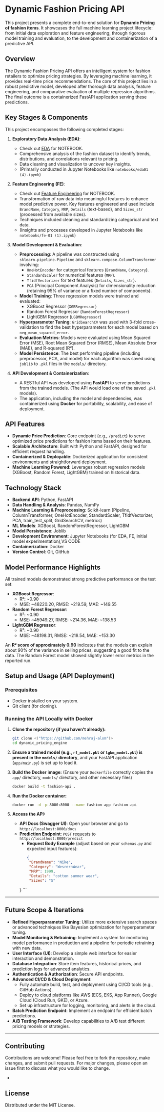 # Dynamic Fashion Pricing API 

This project presents a complete end-to-end solution for **Dynamic Pricing of fashion items**. It showcases the full machine learning project lifecycle: from initial data exploration and feature engineering, through rigorous model training and evaluation, to the development and containerization of a predictive API.

##  Overview

The Dynamic Fashion Pricing API offers an intelligent system for fashion retailers to optimize pricing strategies. By leveraging machine learning, it provides real-time price recommendations. The core of this project lies in a robust predictive model, developed after thorough data analysis, feature engineering, and comparative evaluation of multiple regression algorithms. The final outcome is a containerized FastAPI application serving these predictions.


## Key Stages & Components

This project encompasses the following completed stages:

1.  **Exploratory Data Analysis (EDA)**:
    * Check out [EDA](https://www.kaggle.com/code/mehrajalomtapadar/eda01) for NOTEBOOK.
    * Comprehensive analysis of the fashion dataset to identify trends, distributions, and correlations relevant to pricing.
    * Data cleaning and visualization to uncover key insights.
    * (Primarily conducted in Jupyter Notebooks like `notebooks/eda01 (4).ipynb`)

2.  **Feature Engineering (FE)**:
    * Check out [Feature Engineering](https://www.kaggle.com/code/mehrajalomtapadar/fe-01) for NOTEBOOK.
    * Transformation of raw data into meaningful features to enhance model predictive power. Key features engineered and used include `BrandName`, `Category`, `MRP`, `Details` (text-based), and `Sizes_str` (processed from available sizes).
    * Techniques included cleaning and standardizing categorical and text data.
    * (Insights and processes developed in Jupyter Notebooks like `notebooks/fe-01 (1).ipynb`)

3.  **Model Development & Evaluation**:
    * **Preprocessing**: A pipeline was constructed using `sklearn.pipeline.Pipeline` and `sklearn.compose.ColumnTransformer` involving:
        * `OneHotEncoder` for categorical features (`BrandName`, `Category`).
        * `StandardScaler` for numerical features (`MRP`).
        * `TfidfVectorizer` for text features (`Details`, `Sizes_str`).
        * `PCA` (Principal Component Analysis) for dimensionality reduction (retaining 95% of variance or a fixed number of components).
    * **Model Training**: Three regression models were trained and evaluated:
        * XGBoost Regressor (`XGBRegressor`)
        * Random Forest Regressor (`RandomForestRegressor`)
        * LightGBM Regressor (`LGBMRegressor`)
    * **Hyperparameter Tuning**: `GridSearchCV` was used with 3-fold cross-validation to find the best hyperparameters for each model based on `neg_mean_squared_error`.
    * **Evaluation Metrics**: Models were evaluated using Mean Squared Error (MSE), Root Mean Squared Error (RMSE), Mean Absolute Error (MAE), and R-squared (R²).
    * **Model Persistence**: The best performing pipeline (including preprocessor, PCA, and model) for each algorithm was saved using `joblib` to `.pkl` files in the `models/` directory.

4.  **API Development & Containerization**:
    * A RESTful API was developed using **FastAPI** to serve predictions from the trained models. (The API would load one of the saved `.pkl` models).
    * The application, including the model and dependencies, was containerized using **Docker** for portability, scalability, and ease of deployment.


## API Features

* **Dynamic Price Prediction**: Core endpoint (e.g., `/predict`) to serve optimized price predictions for fashion items based on their features.
* **Scalable Architecture**: Built with Python and FastAPI, designed for efficient request handling.
* **Containerized & Deployable**: Dockerized application for consistent environments and straightforward deployment.
* **Machine Learning Powered**: Leverages robust regression models (XGBoost, Random Forest, LightGBM) trained on historical data.


## Technology Stack

* **Backend API**: Python, FastAPI
* **Data Handling & Analysis**: Pandas, NumPy
* **Machine Learning & Preprocessing**: Scikit-learn (Pipeline, ColumnTransformer, OneHotEncoder, StandardScaler, TfidfVectorizer, PCA, train_test_split, GridSearchCV, metrics)
* **ML Models**: XGBoost, RandomForestRegressor, LightGBM
* **Model Persistence**: Joblib
* **Development Environment**: Jupyter Notebooks (for EDA, FE, initial model experimentation),VS CODE
* **Containerization**: Docker
* **Version Control**: Git, GitHub


##  Model Performance Highlights

All trained models demonstrated strong predictive performance on the test set:

* **XGBoost Regressor**:
    * R²: ~0.90
    * MSE: ~48220.20, RMSE: ~219.59, MAE: ~149.55
* **Random Forest Regressor**:
    * R²: ~0.90
    * MSE: ~45949.27, RMSE: ~214.36, MAE: ~138.53
* **LightGBM Regressor**:
    * R²: ~0.90
    * MSE: ~48198.31, RMSE: ~219.54, MAE: ~153.30

An **R² score of approximately 0.90** indicates that the models can explain about 90% of the variance in selling prices, suggesting a good fit to the data. The Random Forest model showed slightly lower error metrics in the reported run.


##  Setup and Usage (API Deployment)

### Prerequisites

* Docker installed on your system.
* Git client (for cloning).

### Running the API Locally with Docker

1.  **Clone the repository (if you haven't already):**
    ```bash
    git clone <("https://github.com/mehraj-alom")>
    cd dynamic_pricing_engine
    ```

2.  **Ensure a trained model (e.g., `rf_model.pkl` or `lgbm_model.pkl`) is present in the `models/` directory**, and your FastAPI application (`app/main.py`) is set up to load it.

3.  **Build the Docker image:**
    (Ensure your `Dockerfile` correctly copies the `app/` directory, `models/` directory, and other necessary files)
    ```bash
    docker build -t fashion-api .
    ```

4.  **Run the Docker container:**
    ```bash
    docker run -d -p 8000:8000 --name fashion-app fashion-api
    ```

5.  **Access the API:**
    * **API Docs (Swagger UI)**: Open your browser and go to `http://localhost:8000/docs`
    * **Prediction Endpoint**: `POST` requests to `http://localhost:8000/predict`
        * **Request Body Example** (adjust based on your `schemas.py` and expected input features):
            ```json
          {
             "BrandName": "Nike",
             "Category": "WesrernWear",
             "MRP": 1999,
             "Details": "cotton summer wear",
             "Sizes": "S"
         }
            ```

---
##  Future Scope & Iterations

* **Refined Hyperparameter Tuning**: Utilize more extensive search spaces or advanced techniques like Bayesian optimization for hyperparameter tuning.
* **Model Monitoring & Retraining**: Implement a system for monitoring model performance in production and a pipeline for periodic retraining with new data.
* **User Interface (UI)**: Develop a simple web interface for easier interaction and demonstration.
* **Database Integration**: Store item features, historical prices, and prediction logs for advanced analytics.
* **Authentication & Authorization**: Secure API endpoints.
* **Advanced CI/CD & Cloud Deployment**:
    * Fully automate build, test, and deployment using CI/CD tools (e.g., GitHub Actions).
    * Deploy to cloud platforms like AWS (ECS, EKS, App Runner), Google Cloud (Cloud Run, GKE), or Azure.
    * Set up infrastructure for logging, monitoring, and alerts in the cloud.
* **Batch Prediction Endpoint**: Implement an endpoint for efficient batch predictions.
* **A/B Testing Framework**: Develop capabilities to A/B test different pricing models or strategies.

---
## Contributing

Contributions are welcome! Please feel free to fork the repository, make changes, and submit pull requests. For major changes, please open an issue first to discuss what you would like to change.

-
## License

Distributed under the MIT License.






